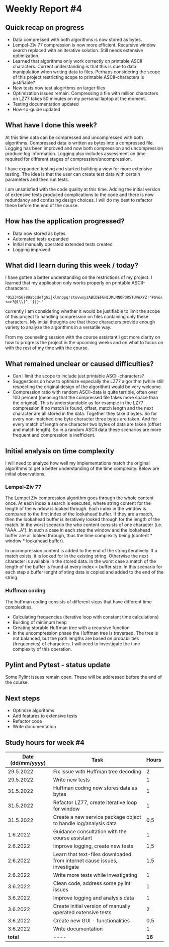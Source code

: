 # Weekly Report #4

## Quick recap on progress
- Data compressed with both algorithms is now stored as bytes. 
- Lempel-Ziv 77 compression is now more efficient. Recursive window search replaced with an iterative solution. Still needs extensive optimization. 
- Learned that algorithms only work correctly on printable ASCII characters. Current understanding is that this is due to data manipulation when writing data to files. Perhaps considering the scope of this project restricting scope to printable ASCII-characters is justifiable? 
- New tests now test alogirthms on larger files
- Optimization issues remain. Compressing a file with million characters on LZ77 takes 50 minutes on my personal laptop at the moment.  
- Testing documentation updated
- How-to-guide updated


## What have I done this week?
At this time data can be compressed and uncompressed with both algorithms. Compressed data is written as bytes into a compressed file. Logging has been improved and now both compression and uncompression produce log information. Logging also includes assessment on time required for different stages of compression/uncompression. 

I have expanded testing and started building a view for more extensive testing. The idea is that the user can create test data with certain parameters and then run tests.

I am unsatisfied with the code quality at this time. Adding the initial version of extensive tests produced complications to the code and there is now redundancy and confusing design choices. I will do my best to refactor these before the end of the course. 


## How has the application progressed?
- Data now stored as bytes
- Automated tests expanded
- Initial manually operated extended tests created. 
- Logging improved

## What did I learn during this week / today?
I have gotten a better understanding on the restrictions of my project. I learned that my application only works properly on printable ASCII-characters: 
```
'0123456789abcdefghijklmnopqrstuvwxyzABCDEFGHIJKLMNOPQRSTUVWXYZ!"#$%&\'()*+,-./:;<=>?@[\\]^_`{|}~'
```

currently I am considering whether it would be justifiable to limit the scope of this project to handling compression on files containing only these characters. My initial thoughts are that these characters provide enough variety to analyze the algorithms in a versatile way. 

From my counseling session with the course assistant I got more clarity on how to progress the project in the upcoming weeks and on what to focus on with the rest of my time with the course. 

## What remained unclear or caused difficulties? 
- Can I limit the scope to include just printable ASCII-characters?
- Suggestions on how to optimize especially the LZ77 algorithm (while still respecting the original design of the algorithm) would be very welcome. 
- Compression ratio with random ASCII-data is quite terrible, often over 100 percent (meaning that the compressed file takes more space than the original). This is understandable as for example in the LZ77 compression if no match is found, offset, match length and the next character are all stored in the data. Together they take 3 bytes. So for every non-matched one byte character three bytes are taken. And for every match of length one character two bytes of data are taken (offset and match length). So in a random ASCII data these scenarios are more frequent and compression is inefficient. 

## Initial analysis on time complexity
I will need to analyze how well my implementations match the original algorithms to get a better understanding of the time complexity. Below are initial observations. 

### Lempel-Ziv 77 
The Lempel Ziv compression algorithm goes through the whole content once. At each index a search is executed, where string content for the length of the window is looked through. Each index in the window is compared to the first index of the lookahead buffer. If they are a match, then the lookahead buffer is iteratively looked through for the length of the match. In the worst scenario the who content consists of one character (i.e. "AAA...A"). In such a case in each step the window and the lookahead buffer are all looked through, thus the time complexity being (content * window * lookahead buffer). 

In uncompression content is added to the end of the string iteratively. If a match exists, it is looked for in the existing string. Otherwise the next character is available in the stored data. In the worst case a match of the length of the buffer is found at every index > buffer size. In this scenario for each step a buffer lenght of sting data is copied and added to the end of the string. 

### Huffman coding
The huffman coding consists of different steps that have different time complexities. 
- Calculating frequencies (iterative loop with constant time calculations)
- Building of minimum heap
- Creating storable Huffman tree with a recursive function
- In the uncompression phase the Huffman tree is traversed. The tree is not balanced, but the path lengths are based on probabilities (frequencies) of characters. I will need to investigate the time complexity of this operation. 

## Pylint and Pytest - status update
Some Pylint issues remain open. These will be addressed before the end of the course. 

## Next steps
- Optimize algorithms
- Add features to extensive tests
- Refactor code
- Write documentation

## Study hours for week #4

| Date (dd/mm/yyyy) |Task | Hours |
| ---- | ---- | ---- |
| 29.5.2022 | Fix issue with Huffman tree decoding | 2 |
| 29.5.2022 | Write new tests | 1 |
| 31.5.2022 | Huffman coding now stores data as bytes | 1 |
| 31.5.2022 | Refactor LZ77, create iterative loop for window | 1 |
| 31.5.2022 | Create a new service package object to handle log/analysis data | 0,5 |
| 1.6.2022 | Guidance consultation with the course assistant | 1 |
| 2.6.2022 | Improve logging, create new tests | 1,5 |
| 2.6.2022 | Learn that text-files downloaded from internet cause issues, investigate | 1,5 |
| 2.6.2022 | Write more tests while investigating | 1 |
| 3.6.2022 | Clean code, address some pylint issues | 1 |
| 3.6.2022 | Improve logging and analysis data | 1 |
| 3.6.2022 | Create initial version of manually operated extensive tests | 2 |
| 3.6.2022 | Create new GUI - functionalities | 0,5 |
| 3.6.2022 | Write documentation | 1 |
| **total**| ---- | **16** |
